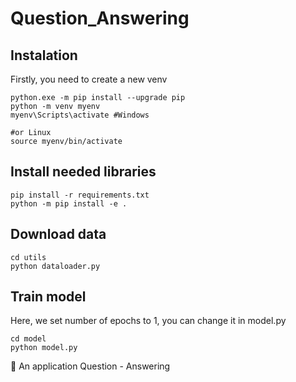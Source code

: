 # Question_Answering

## Instalation
Firstly, you need to create a new venv
```
python.exe -m pip install --upgrade pip
python -m venv myenv
myenv\Scripts\activate #Windows

#or Linux
source myenv/bin/activate
```

## Install needed libraries
```
pip install -r requirements.txt
python -m pip install -e .
```

## Download data
```
cd utils
python dataloader.py
```

## Train model
Here, we set number of epochs to 1, you can change it in model.py
```
cd model
python model.py
```


<aside>
🎯 An application Question - Answering
</aside>



